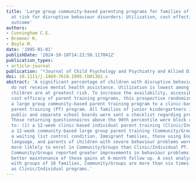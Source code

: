 ```yaml
---
title: 'Large group community-based parenting programs for families of preschoolers
  at risk for disruptive behaviour disorders: Utilization, cost effectiveness, and
  outcome'
authors:
- Cunningham C.E.
- Bremner R.
- Boyle M.
date: '1995-01-01'
publishDate: '2024-10-10T14:22:50.117041Z'
publication_types:
- article-journal
publication: '*Journal of Child Psychology and Psychiatry and Allied Disciplines*'
doi: 10.1111/j.1469-7610.1995.tb01362.x
abstract: 'A significant percentage of children with disruptive behaviour disorders
  do not receive mental health assistance. Utilization is lowest among groups whose
  children are at greatest risk. To increase the availability, accessibility, and
  cost efficacy of parent training programs, this prospective randomized trial compared
  a large group community-based parent training program to a clinic-based individual
  parent training (PT) program. All families of junior kindergartners in the Hamilton
  public and separate school boards were sent a checklist regarding problems at home.
  Those returning questionnaires above the 90th percentile were block randomly assigned
  to: (1) a 12-week clinic-based individual parent training (Clinic/Individual), (2)
  a 12-week community-based large group parent training (Community/Group), or (3)
  a waiting list control condition. Immigrant families, those using English as a second
  language, and parents of children with severe behaviour problems were significantly
  more liklely to enrol in Community/Groups than Clinic/Individual PT. Parents in
  Community/Groups reported greater improvements in behaviour problems at home and
  better maintenance of these gains at 6-month follow up. A cost analysis showed that
  with groups of 18 families, Community/Groups are more than six times as cost effective
  as Clinic/Individual programs.'
---
```

